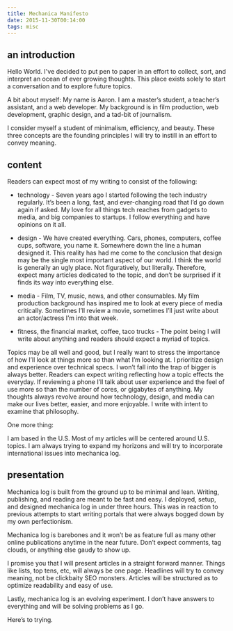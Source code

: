 ```yaml
---
title: Mechanica Manifesto
date: 2015-11-30T00:14:00
tags: misc
---
```


## an introduction

Hello World. I've decided to put pen to paper in an effort to collect, sort, and interpret an ocean of ever growing thoughts. This place exists solely to start a conversation and to explore future topics.

A bit about myself: My name is Aaron. I am a master’s student, a teacher’s assistant, and a web developer. My background is in film production, web development, graphic design, and a tad-bit of journalism.

I consider myself a student of minimalism, efficiency, and beauty. These three concepts are the founding principles I will try to instill in an effort to convey meaning.

## content

Readers can expect most of my writing to consist of the following:

* technology - Seven years ago I started following the tech industry regularly. It’s been a long, fast, and ever-changing road that I’d go down again if asked. My love for all things tech reaches from gadgets to media, and big companies to startups. I follow everything and have opinions on it all.

* design - We have created everything. Cars, phones, computers, coffee cups, software, you name it. Somewhere down the line a human designed it. This reality has had me come to the conclusion that design may be the single most important aspect of our world. I think the world is generally an ugly place. Not figuratively, but literally. Therefore, expect many articles dedicated to the topic, and don’t be surprised if it finds its way into everything else.

* media - Film, TV, music, news, and other consumables. My film production background has inspired me to look at every piece of media critically. Sometimes I’ll review a movie, sometimes I’ll just write about an actor/actress I’m into that week.

* fitness, the financial market, coffee, taco trucks - The point being I will write about anything and readers should expect a myriad of topics.

Topics may be all well and good, but I really want to stress the importance of how I’ll look at things more so than what I’m looking at. I prioritize design and experience over technical specs. I won’t fall into the trap of bigger is always better. Readers can expect writing reflecting how a topic effects the everyday. If reviewing a phone I’ll talk about user experience and the feel of use more so than the number of cores, or gigabytes of anything. My thoughts always revolve around how technology, design, and media can make our lives better, easier, and more enjoyable. I write with intent to examine that philosophy.

One more thing:

I am based in the U.S. Most of my articles will be centered around U.S. topics. I am always trying to expand my horizons and will try to incorporate international issues into mechanica log.

## presentation

Mechanica log is built from the ground up to be minimal and lean. Writing, publishing, and reading are meant to be fast and easy. I deployed, setup, and designed mechanica log in under three hours. This was in reaction to previous attempts to start writing portals that were always bogged down by my own perfectionism.

Mechanica log is barebones and it won’t be as feature full as many other online publications anytime in the near future. Don’t expect comments, tag clouds, or anything else gaudy to show up.

I promise you that I will present articles in a straight forward manner. Things like lists, top tens, etc, will always be one page. Headlines will try to convey meaning, not be clickbaity SEO monsters. Articles will be structured as to optimize readability and easy of use.

Lastly, mechanica log is an evolving experiment. I don’t have answers to everything and will be solving problems as I go.

Here’s to trying.
